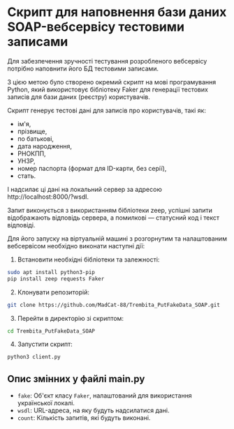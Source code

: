 
# Скрипт для наповнення бази даних SOAP-вебсервісу тестовими записами

Для забезпечення зручності тестування розробленого вебсервісу потрібно наповнити його БД тестовими записами.

З цією метою було створено окремий скрипт на мові програмування Python, який використовує бібліотеку Faker для генерації тестових записів для бази даних (реєстру) користувачів.


Скрипт генерує тестові дані для записів про користувачів, такі як:
- ім'я, 
- прізвище, 
- по батькові, 
- дата народження, 
- РНОКПП, 
- УНЗР, 
- номер паспорта (формат для ID-карти, без серії), 
- стать.

І надсилає ці дані на локальний сервер за адресою http://localhost:8000/?wsdl.

Запит виконується з використанням бібліотеки zeep, успішні запити відображають відповідь сервера, а помилкові — статусний код і текст відповіді.

Для його запуску на віртуальній машині з розгорнутим та налаштованим вебсервісом необхідно виконати наступні дії:


1. Встановити необхідні бібліотеки та залежності:
```bash
sudo apt install python3-pip
pip install zeep requests Faker

```
2. Клонувати репозиторій:
```bash
git clone https://github.com/MadCat-88/Trembita_PutFakeData_SOAP.git
```

3. Перейти в директорію зі скриптом:

```bash
cd Trembita_PutFakeData_SOAP
```

4. Запустити скрипт:

```bash
python3 client.py
```
## Опис змінних у файлі main.py

- `fake`: Об'єкт класу `Faker`, налаштований для використання української локалі.
- `wsdl`: URL-адреса, на яку будуть надсилатися дані.
- `count`: Кількість запитів, які будуть виконані.


